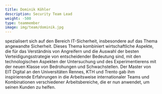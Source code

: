 ```yaml
---
title: Dominik Köhler
description: Security Team Lead
weight: -500
type: teammember
image: img/team/dominik.jpg
---
```


spezialisert sich auf den Bereich IT-Sicherheit, insbesondere auf das Thema angewandte Sicherheit. Dieses Thema kombiniert wirtschaftliche Aspekte, die für das Verständnis von Angreifern und die Auswahl der besten Verteidigungsstrategie von entscheidender Bedeutung sind, mit den technologischen Aspekten der Untersuchung und des Experimentierens mit der neuen Klasse von Bedrohungen und Schwachstellen. Der Master von EIT Digital an den Universitäten Rennes, KTH und Trento gab ihm inspirierende Erfahrungen in die Arbeitsweise internationaler Teams und Kombinationen verschiedener Arbeitsbereiche, die er nun anwendet, um seinen Kunden zu helfen.
